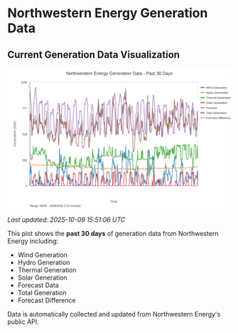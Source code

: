 # Northwestern Energy Generation Data

## Current Generation Data Visualization

![Northwestern Energy Generation Data](images/nwe_generation_plot.svg)

*Last updated: 2025-10-09 15:51:06 UTC*

This plot shows the **past 30 days** of generation data from Northwestern Energy including:
- Wind Generation
- Hydro Generation  
- Thermal Generation
- Solar Generation
- Forecast Data
- Total Generation
- Forecast Difference

Data is automatically collected and updated from Northwestern Energy's public API.

